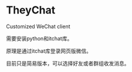 # TheyChat
Customized WeChat client

需要安装python和itchat库。

原理是通过itchat库登录网页版微信。

目前只是简易版本，可以选择好友或者群组收发消息。
